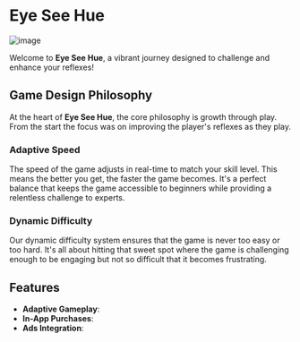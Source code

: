 # Eye See Hue
![image](https://github.com/Joseph-Sailor-Usher/EyeSeeHue/assets/100800088/322c9e8a-7f96-41e1-8704-6d4861e57d99)

Welcome to **Eye See Hue**, a vibrant journey designed to challenge and enhance your reflexes!

## Game Design Philosophy

At the heart of **Eye See Hue**, the core philosophy is growth through play. From the start the focus was on improving the player's reflexes as they play. 

### Adaptive Speed

The speed of the game adjusts in real-time to match your skill level. This means the better you get, the faster the game becomes. It's a perfect balance that keeps the game accessible to beginners while providing a relentless challenge to experts.

### Dynamic Difficulty

Our dynamic difficulty system ensures that the game is never too easy or too hard. It's all about hitting that sweet spot where the game is challenging enough to be engaging but not so difficult that it becomes frustrating.

## Features

- **Adaptive Gameplay**:
- **In-App Purchases**: 
- **Ads Integration**:
